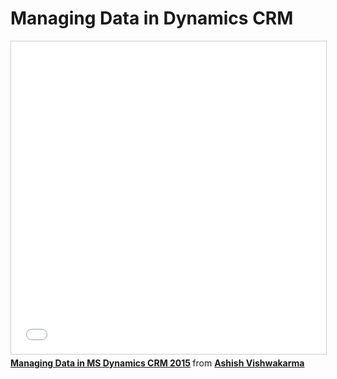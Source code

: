 # Managing Data in Dynamics CRM

<iframe src="//www.slideshare.net/slideshow/embed_code/key/se0ujn7RjLkmyo" width="100%" height="500" frameborder="0" marginwidth="0" marginheight="0" scrolling="no" style="border:1px solid #CCC; border-width:1px; margin-bottom:5px; max-width: 100%;" allowfullscreen> </iframe> <div style="margin-bottom:5px"> <strong> <a href="//www.slideshare.net/AshishVishwakarma13/managing-data-in-ms-dynamics-crm-2015" title="Managing Data in MS Dynamics CRM 2015" target="_blank">Managing Data in MS Dynamics CRM 2015</a> </strong> from <strong><a href="https://www.slideshare.net/AshishVishwakarma13" target="_blank">Ashish Vishwakarma</a></strong> </div>